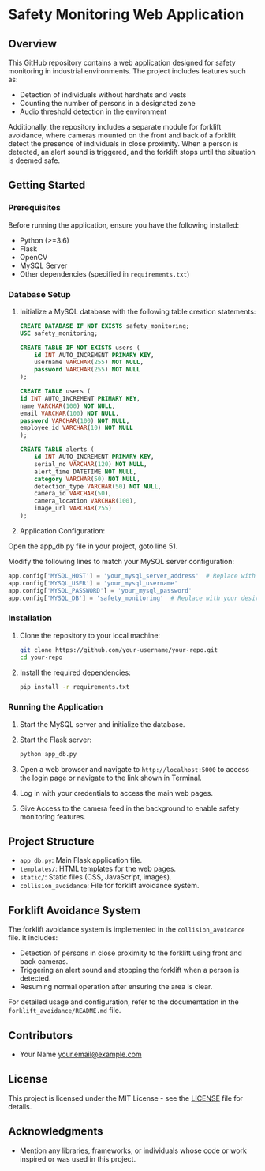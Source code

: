 # Safety Monitoring Web Application

## Overview

This GitHub repository contains a web application designed for safety monitoring in industrial environments. The project includes features such as:

- Detection of individuals without hardhats and vests
- Counting the number of persons in a designated zone
- Audio threshold detection in the environment

Additionally, the repository includes a separate module for forklift avoidance, where cameras mounted on the front and back of a forklift detect the presence of individuals in close proximity. When a person is detected, an alert sound is triggered, and the forklift stops until the situation is deemed safe.

## Getting Started

### Prerequisites

Before running the application, ensure you have the following installed:

- Python (>=3.6)
- Flask
- OpenCV
- MySQL Server
- Other dependencies (specified in `requirements.txt`)

### Database Setup


1. Initialize a MySQL database with the following table creation statements:

    ```sql
    CREATE DATABASE IF NOT EXISTS safety_monitoring;
    USE safety_monitoring;

    CREATE TABLE IF NOT EXISTS users (
        id INT AUTO_INCREMENT PRIMARY KEY,
        username VARCHAR(255) NOT NULL,
        password VARCHAR(255) NOT NULL
    );

    CREATE TABLE users (
    id INT AUTO_INCREMENT PRIMARY KEY,
    name VARCHAR(100) NOT NULL,
    email VARCHAR(100) NOT NULL,
    password VARCHAR(100) NOT NULL,
    employee_id VARCHAR(10) NOT NULL
    );

    CREATE TABLE alerts (
        id INT AUTO_INCREMENT PRIMARY KEY,
        serial_no VARCHAR(120) NOT NULL,
        alert_time DATETIME NOT NULL,
        category VARCHAR(50) NOT NULL,
        detection_type VARCHAR(50) NOT NULL,
        camera_id VARCHAR(50),
        camera_location VARCHAR(100),
        image_url VARCHAR(255)
    );


    ```
2. Application Configuration:

Open the app_db.py file in your project, goto line 51.


Modify the following lines to match your MySQL server configuration:
```Python
app.config['MYSQL_HOST'] = 'your_mysql_server_address'  # Replace with your MySQL server address
app.config['MYSQL_USER'] = 'your_mysql_username'
app.config['MYSQL_PASSWORD'] = 'your_mysql_password'
app.config['MYSQL_DB'] = 'safety_monitoring'  # Replace with your desired database name
```

### Installation

1. Clone the repository to your local machine:

   ```bash
   git clone https://github.com/your-username/your-repo.git
   cd your-repo
   ```

2. Install the required dependencies:

   ```bash
   pip install -r requirements.txt
   ```

### Running the Application

1. Start the MySQL server and initialize the database.

2. Start the Flask server:

   ```bash
   python app_db.py
   ```

3. Open a web browser and navigate to `http://localhost:5000` to access the login page or navigate to the link shown in Terminal.

4. Log in with your credentials to access the main web pages.

5. Give Access to the camera feed in the background to enable safety monitoring features.

## Project Structure

- `app_db.py`: Main Flask application file.
- `templates/`: HTML templates for the web pages.
- `static/`: Static files (CSS, JavaScript, images).
- `collision_avoidance`: File for forklift avoidance system.

## Forklift Avoidance System

The forklift avoidance system is implemented in the `collision_avoidance` file. It includes:

- Detection of persons in close proximity to the forklift using front and back cameras.
- Triggering an alert sound and stopping the forklift when a person is detected.
- Resuming normal operation after ensuring the area is clear.

For detailed usage and configuration, refer to the documentation in the `forklift_avoidance/README.md` file.

## Contributors

- Your Name <your.email@example.com>

## License

This project is licensed under the MIT License - see the [LICENSE](LICENSE) file for details.

## Acknowledgments

- Mention any libraries, frameworks, or individuals whose code or work inspired or was used in this project.
